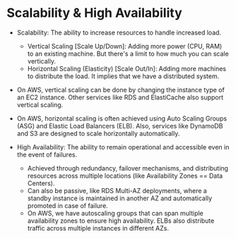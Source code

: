 # Scalability & High Availability

- Scalability: The ability to increase resources to handle increased load.
  - Vertical Scaling [Scale Up/Down]: Adding more power (CPU, RAM) to an existing machine. But there's a limit to how much you can scale vertically.
  - Horizontal Scaling (Elasticity) [Scale Out/In]: Adding more machines to distribute the load. It implies that we have a distributed system.
- On AWS, vertical scaling can be done by changing the instance type of an EC2 instance. Other services like RDS and ElastiCache also support vertical scaling.
- On AWS, horizontal scaling is often achieved using Auto Scaling Groups (ASG) and Elastic Load Balancers (ELB). Also, services like DynamoDB and S3 are designed to scale horizontally automatically.

- High Availability: The ability to remain operational and accessible even in the event of failures.
  - Achieved through redundancy, failover mechanisms, and distributing resources across multiple locations (like Availability Zones == Data Centers).
  - Can also be passive, like RDS Multi-AZ deployments, where a standby instance is maintained in another AZ and automatically promoted in case of failure.
  - On AWS, we have autoscaling groups that can span multiple availability zones to ensure high availability. ELBs also distribute traffic across multiple instances in different AZs.
